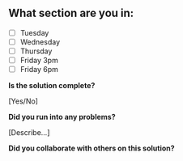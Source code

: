 <!--
  CTP STUDENTS
  Use this pull request template to provide assignment submissions.
  If you plan on continuing to work on the code, you can open the
  pull request as a DRAFT. When done open the pull request.
-->

<!--
TITLE: Include your section in the pull request title
 -->

## What section are you in:

- [ ] Tuesday
- [ ] Wednesday
- [ ] Thursday
- [ ] Friday 3pm
- [ ] Friday 6pm

**Is the solution complete?**

[Yes/No]

**Did you run into any problems?**

[Describe...]

**Did you collaborate with others on this solution?**

<!-- Provide collaborators github usernames -->
